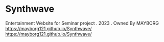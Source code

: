 # Synthwave
Entertainment Website for Seminar project . 2023 . Owned By MAYBORG
https://mayborg121.github.io/Synthwave/
https://mayborg121.github.io/Synthwave/
